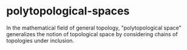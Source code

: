 # polytopological-spaces
In the mathematical field of general topology, "polytopological space" generalizes the notion of topological space by considering chains of topologies under inclusion.
